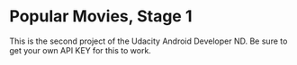 # Popular Movies, Stage 1
This is the second project of the Udacity Android Developer ND. Be sure to get your own API KEY for
this to work.
